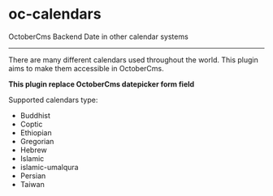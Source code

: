 # oc-calendars

OctoberCms Backend Date in other calendar systems

---

There are many different calendars used throughout the world. This plugin aims to make them accessible in OctoberCms.

**This plugin replace OctoberCms datepicker form field**

Supported calendars type:

- Buddhist
- Coptic
- Ethiopian
- Gregorian
- Hebrew
- Islamic
- islamic-umalqura
- Persian
- Taiwan

